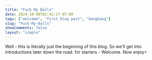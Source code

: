 ```yaml
---
title: "Fuck My Balls"
date: 2024-10-08T02:41:17-07:00
tags: ["welcome", "first blog post", "bangbang"]
slug: "Fuck-My-Balls"
showComments: false
layout: "simple"
---
```


Well - this is literally just the beginning of this blog.
So we'll get into introductions later down the road. 
for starters - Welcome.
Now enjoy⚡️